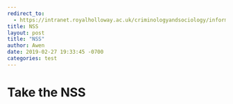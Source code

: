 ```yaml
---
redirect_to:
  - https://intranet.royalholloway.ac.uk/criminologyandsociology/informationforcurrentstudents/nss.aspx
title: NSS
layout: post
title: "NSS"
author: Awen
date: 2019-02-27 19:33:45 -0700
categories: test
---
```


# Take the NSS
